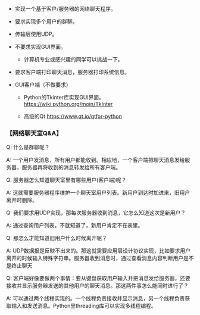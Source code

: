 * 实现一个基于客户/服务器的网络聊天程序。

* 要求实现多个用户的群聊。

* 传输层使用UDP。

* 不要求实现GUI界面。

  * 计算机专业或感兴趣的同学可以挑战一下。
  
* 要求客户端打印聊天消息，服务器打印系统信息。 

* GUI客户端（不做要求）

  * Python的Tkinter库实现GUI界面。 https://wiki.python.org/moin/TkInter
  
  * 高级的Qt https://www.qt.io/qtfor-python   

### 【网络聊天室Q&A】
  
Q: 什么是群聊呢？  
   
A: 一个用户发消息，所有用户都能收到。相应地，一个客户端把聊天消息发给服务器，服务器再将收到的消息转发给所有客户端。

Q: 服务器怎么知道聊天室里有哪些用户(客户端)呢？

A: 这就需要服务器程序维护一个聊天室用户列表。新用户到达时加进来，旧用户离开时删除。

Q: 我们要求用UDP实现，那每次服务器收到消息，它怎么知道这次是新用户？

A: 通过查询用户列表，不就知道了，新用户肯定不在表里。

Q: 那怎么才能知道旧用户什么时候离开呢？

A: UDP数据报是反映不出来的。那这就需要应用层设计协议实现，比如要求用户离开的时候输入特殊字符串。服务器收到消息时，通过查看消息内容判断用户是不是终止聊天

Q: 客户端好像要做两个事情：要从键盘获取用户输入并把消息发给服务器，还要接收并显示服务器发送的其他用户的聊天消息。那这两件事怎么能同时进行了？

A: 可以通过两个线程实现的。一个线程负责接收并显示消息，另一个线程负责获取输入和发送消息。Python里threading库可以实现多线程编程。
